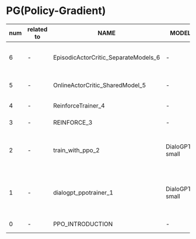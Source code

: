 # PG(Policy-Gradient)

| num | related to | NAME | MODEL | توضیحات |
| -- | -- | -- | -- | -- |
| 6 | - | EpisodicActorCritic_SeparateModels_6 | - | پیاده سازی ورژن اپیزودیک الگوریتم actor-critic با مدل های کاملا جدا |
| 5 | - | OnlineActorCritic_SharedModel_5 | - | پیاده سازی ورژن آنلاین الگوریتم Actor-critic |
| 4 | - | ReinforceTrainer_4 | - | ReinforceTrainer پیاده سازی کلاس |
| 3 | - | REINFORCE_3 | - | reinforce پیاده سازی الگوریتم |
| 2 | - | train_with_ppo_2 | DialoGPT-small | برای فاین تیون مدل از پیش آموزش دیده ppotrainer پیاده سازی کلاس |
| 1 | - | dialogpt_ppotrainer_1 | DialoGPT-small | برای فاین تیون مدل از پیش آموزش دیده با تعریف **محیط** ppotrainer پیاده سازی کلاس |
| 0 | - | PPO_INTRODUCTION | - | ppo معرفی الگوریتم |




